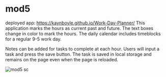 # mod5
deployed app: https://kaynboyle.github.io/Work-Day-Planner/
 This application marks the hours as current past and future. The text boxes change in color to mark the hours. The daily calendar includes timeblocks for a regular 9-5 work day. 
 
 Notes can be added for tasks to complete at each hour. Users will input a task and press the save button. The task is saved in local storage and remains on the page even when the page is reloaded. 





![mod5 sc](https://user-images.githubusercontent.com/90358012/149634779-12ece0e9-ca6f-48ca-a575-85d017176136.jpg)
